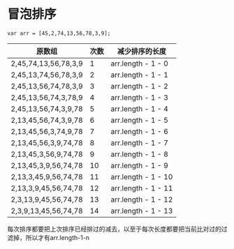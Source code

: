 # 冒泡排序
```
var arr = [45,2,74,13,56,78,3,9];
```

原数组                 |次数 | 减少排序的长度
-|-|-
2,45,74,13,56,78,3,9  | 1  |  arr.length - 1 - 0
2,45,13,74,56,78,3,9  | 2  |  arr.length - 1 - 1
2,45,13,56,74,78,3,9  | 3  |  arr.length - 1 - 2
2,45,13,56,74,3,78,9  | 4  |  arr.length - 1 - 3
2,45,13,56,74,3,9,78  | 5  |  arr.length - 1 - 4
2,13,45,56,74,3,9,78  | 6  |  arr.length - 1 - 5
2,13,45,56,3,74,9,78  | 7  |  arr.length - 1 - 6
2,13,45,56,3,9,74,78  | 8  |  arr.length - 1 - 7
2,13,45,3,56,9,74,78  | 9  |  arr.length - 1 - 8
2,13,45,3,9,56,74,78  | 10 |  arr.length - 1 - 9
2,13,3,45,9,56,74,78  | 11 |  arr.length - 1 - 10
2,13,3,9,45,56,74,78  | 12 |  arr.length - 1 - 11
2,3,13,9,45,56,74,78  | 13 |  arr.length - 1 - 12
2,3,9,13,45,56,74,78  | 14 |  arr.length - 1 - 13

每次排序都要把上次排序已经排过的减去，以至于每次长度都要把当前比对过的过滤掉，所以才有arr.length-1-n

